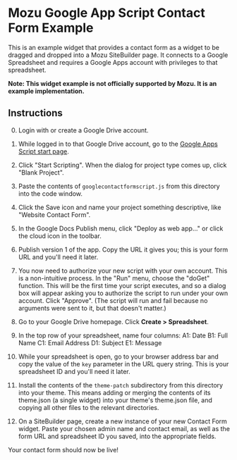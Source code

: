 # Mozu Google App Script Contact Form Example

This is an example widget that provides a contact form as a widget to be dragged and dropped into a Mozu SiteBuilder page. It connects to a Google Spreadsheet and requires a Google Apps account with privileges to that spreadsheet.

**Note: This widget example is not officially supported by Mozu. It is an example implementation.**

## Instructions

0. Login with or create a Google Drive account.

0. While logged in to that Google Drive account, go to the [Google Apps Script start page](http://www.google.com/script/start/).

0. Click "Start Scripting". When the dialog for project type comes up, click "Blank Project".

0. Paste the contents of `googlecontactformscript.js` from this directory into the code window.

0. Click the Save icon and name your project something descriptive, like "Website Contact Form".

0. In the Google Docs Publish menu, click "Deploy as web app..." or click the cloud icon in the toolbar.

0. Publish version 1 of the app. Copy the URL it gives you; this is your form URL and you'll need it later.

0. You now need to authorize your new script with your own account. This is a non-intuitive process. In the "Run" menu, choose the "doGet" function. This will be the first time your script executes, and so a dialog box will appear asking you to authorize the script to run under your own account. Click "Approve". (The script will run and fail because no arguments were sent to it, but that doesn't matter.)

0. Go to your Google Drive homepage. Click **Create > Spreadsheet**.

0. In the top row of your spreadsheet, name four columns:
    A1: Date
    B1: Full Name
    C1: Email Address
    D1: Subject
    E1: Message

0. While your spreadsheet is open, go to your browser address bar and copy the value of the `key` parameter in the URL query string. This is your spreadsheet ID and you'll need it later.

0. Install the contents of the `theme-patch` subdirectory from this directory into your theme. This means adding or merging the contents of its theme.json (a single widget) into your theme's theme.json file, and copying all other files to the relevant directories.

0. On a SiteBuilder page, create a new instance of your new Contact Form widget. Paste your chosen admin name and contact email, as well as the form URL and spreadsheet ID you saved, into the appropriate fields.

Your contact form should now be live!